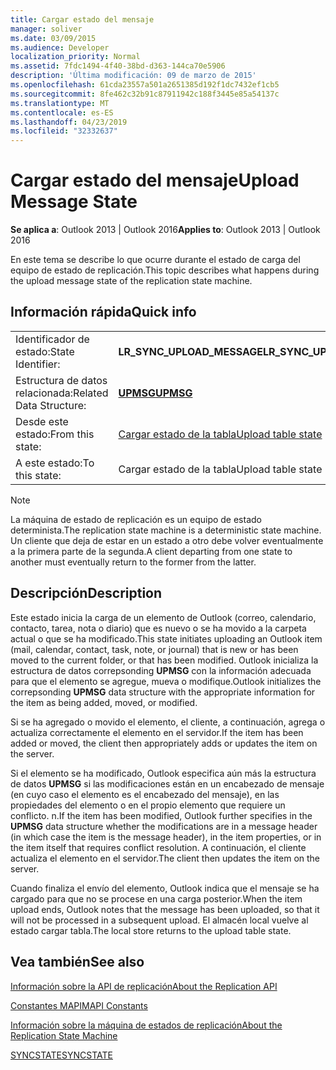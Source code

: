 ```yaml
---
title: Cargar estado del mensaje
manager: soliver
ms.date: 03/09/2015
ms.audience: Developer
localization_priority: Normal
ms.assetid: 7fdc1494-4f40-38bd-d363-144ca70e5906
description: 'Última modificación: 09 de marzo de 2015'
ms.openlocfilehash: 61cda23557a501a2651385d192f1dc7432ef1cb5
ms.sourcegitcommit: 8fe462c32b91c87911942c188f3445e85a54137c
ms.translationtype: MT
ms.contentlocale: es-ES
ms.lasthandoff: 04/23/2019
ms.locfileid: "32332637"
---
```

# <a name="upload-message-state"></a><span data-ttu-id="3cc65-103">Cargar estado del mensaje</span><span class="sxs-lookup"><span data-stu-id="3cc65-103">Upload Message State</span></span>

  
  
<span data-ttu-id="3cc65-104">**Se aplica a**: Outlook 2013 | Outlook 2016</span><span class="sxs-lookup"><span data-stu-id="3cc65-104">**Applies to**: Outlook 2013 | Outlook 2016</span></span> 
  
 <span data-ttu-id="3cc65-105">En este tema se describe lo que ocurre durante el estado de carga del equipo de estado de replicación.</span><span class="sxs-lookup"><span data-stu-id="3cc65-105">This topic describes what happens during the upload message state of the replication state machine.</span></span> 
  
## <a name="quick-info"></a><span data-ttu-id="3cc65-106">Información rápida</span><span class="sxs-lookup"><span data-stu-id="3cc65-106">Quick info</span></span>

|||
|:-----|:-----|
|<span data-ttu-id="3cc65-107">Identificador de estado:</span><span class="sxs-lookup"><span data-stu-id="3cc65-107">State Identifier:</span></span>  <br/> |<span data-ttu-id="3cc65-108">**LR_SYNC_UPLOAD_MESSAGE**</span><span class="sxs-lookup"><span data-stu-id="3cc65-108">**LR_SYNC_UPLOAD_MESSAGE**</span></span> <br/> |
|<span data-ttu-id="3cc65-109">Estructura de datos relacionada:</span><span class="sxs-lookup"><span data-stu-id="3cc65-109">Related Data Structure:</span></span>  <br/> |<span data-ttu-id="3cc65-110">**[UPMSG](upmsg.md)**</span><span class="sxs-lookup"><span data-stu-id="3cc65-110">**[UPMSG](upmsg.md)**</span></span> <br/> |
|<span data-ttu-id="3cc65-111">Desde este estado:</span><span class="sxs-lookup"><span data-stu-id="3cc65-111">From this state:</span></span>  <br/> |[<span data-ttu-id="3cc65-112">Cargar estado de la tabla</span><span class="sxs-lookup"><span data-stu-id="3cc65-112">Upload table state</span></span>](upload-table-state.md) <br/> |
|<span data-ttu-id="3cc65-113">A este estado:</span><span class="sxs-lookup"><span data-stu-id="3cc65-113">To this state:</span></span>  <br/> |<span data-ttu-id="3cc65-114">Cargar estado de la tabla</span><span class="sxs-lookup"><span data-stu-id="3cc65-114">Upload table state</span></span>  <br/> |
   
> [!NOTE]
> <span data-ttu-id="3cc65-115">La máquina de estado de replicación es un equipo de estado determinista.</span><span class="sxs-lookup"><span data-stu-id="3cc65-115">The replication state machine is a deterministic state machine.</span></span> <span data-ttu-id="3cc65-116">Un cliente que deja de estar en un estado a otro debe volver eventualmente a la primera parte de la segunda.</span><span class="sxs-lookup"><span data-stu-id="3cc65-116">A client departing from one state to another must eventually return to the former from the latter.</span></span> 
  
## <a name="description"></a><span data-ttu-id="3cc65-117">Descripción</span><span class="sxs-lookup"><span data-stu-id="3cc65-117">Description</span></span>

<span data-ttu-id="3cc65-118">Este estado inicia la carga de un elemento de Outlook (correo, calendario, contacto, tarea, nota o diario) que es nuevo o se ha movido a la carpeta actual o que se ha modificado.</span><span class="sxs-lookup"><span data-stu-id="3cc65-118">This state initiates uploading an Outlook item (mail, calendar, contact, task, note, or journal) that is new or has been moved to the current folder, or that has been modified.</span></span> <span data-ttu-id="3cc65-119">Outlook inicializa la estructura de datos correpsonding **UPMSG** con la información adecuada para que el elemento se agregue, mueva o modifique.</span><span class="sxs-lookup"><span data-stu-id="3cc65-119">Outlook initializes the correpsonding **UPMSG** data structure with the appropriate information for the item as being added, moved, or modified.</span></span> 
  
<span data-ttu-id="3cc65-120">Si se ha agregado o movido el elemento, el cliente, a continuación, agrega o actualiza correctamente el elemento en el servidor.</span><span class="sxs-lookup"><span data-stu-id="3cc65-120">If the item has been added or moved, the client then appropriately adds or updates the item on the server.</span></span> 
  
<span data-ttu-id="3cc65-121">Si el elemento se ha modificado, Outlook especifica aún más la estructura de datos **UPMSG** si las modificaciones están en un encabezado de mensaje (en cuyo caso el elemento es el encabezado del mensaje), en las propiedades del elemento o en el propio elemento que requiere un conflicto. n.</span><span class="sxs-lookup"><span data-stu-id="3cc65-121">If the item has been modified, Outlook further specifies in the **UPMSG** data structure whether the modifications are in a message header (in which case the item is the message header), in the item properties, or in the item itself that requires conflict resolution.</span></span> <span data-ttu-id="3cc65-122">A continuación, el cliente actualiza el elemento en el servidor.</span><span class="sxs-lookup"><span data-stu-id="3cc65-122">The client then updates the item on the server.</span></span> 
  
<span data-ttu-id="3cc65-123">Cuando finaliza el envío del elemento, Outlook indica que el mensaje se ha cargado para que no se procese en una carga posterior.</span><span class="sxs-lookup"><span data-stu-id="3cc65-123">When the item upload ends, Outlook notes that the message has been uploaded, so that it will not be processed in a subsequent upload.</span></span> <span data-ttu-id="3cc65-124">El almacén local vuelve al estado cargar tabla.</span><span class="sxs-lookup"><span data-stu-id="3cc65-124">The local store returns to the upload table state.</span></span>
  
## <a name="see-also"></a><span data-ttu-id="3cc65-125">Vea también</span><span class="sxs-lookup"><span data-stu-id="3cc65-125">See also</span></span>



[<span data-ttu-id="3cc65-126">Información sobre la API de replicación</span><span class="sxs-lookup"><span data-stu-id="3cc65-126">About the Replication API</span></span>](about-the-replication-api.md)
  
[<span data-ttu-id="3cc65-127">Constantes MAPI</span><span class="sxs-lookup"><span data-stu-id="3cc65-127">MAPI Constants</span></span>](mapi-constants.md)
  
[<span data-ttu-id="3cc65-128">Información sobre la máquina de estados de replicación</span><span class="sxs-lookup"><span data-stu-id="3cc65-128">About the Replication State Machine</span></span>](about-the-replication-state-machine.md)
  
[<span data-ttu-id="3cc65-129">SYNCSTATE</span><span class="sxs-lookup"><span data-stu-id="3cc65-129">SYNCSTATE</span></span>](syncstate.md)

